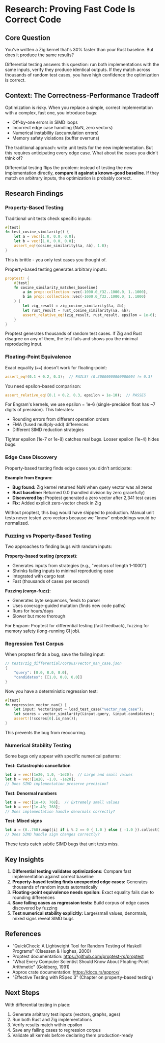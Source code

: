 # Research: Proving Fast Code Is Correct Code

## Core Question

You've written a Zig kernel that's 30% faster than your Rust baseline. But does it produce the same results?

Differential testing answers this question: run both implementations with the same inputs, verify they produce identical outputs. If they match across thousands of random test cases, you have high confidence the optimization is correct.

## Context: The Correctness-Performance Tradeoff

Optimization is risky. When you replace a simple, correct implementation with a complex, fast one, you introduce bugs:
- Off-by-one errors in SIMD loops
- Incorrect edge case handling (NaN, zero vectors)
- Numerical instability (accumulation errors)
- Memory safety violations (buffer overruns)

The traditional approach: write unit tests for the new implementation. But this requires anticipating every edge case. What about the cases you didn't think of?

Differential testing flips the problem: instead of testing the new implementation directly, **compare it against a known-good baseline**. If they match on arbitrary inputs, the optimization is probably correct.

## Research Findings

### Property-Based Testing

Traditional unit tests check specific inputs:

```rust
#[test]
fn test_cosine_similarity() {
    let a = vec![1.0, 0.0, 0.0];
    let b = vec![1.0, 0.0, 0.0];
    assert_eq!(cosine_similarity(&a, &b), 1.0);
}
```

This is brittle - you only test cases you thought of.

Property-based testing generates arbitrary inputs:

```rust
proptest! {
    #[test]
    fn cosine_similarity_matches_baseline(
        a in prop::collection::vec(-1000.0_f32..1000.0, 1..1000),
        b in prop::collection::vec(-1000.0_f32..1000.0, 1..1000)
    ) {
        let zig_result = zig_cosine_similarity(&a, &b);
        let rust_result = rust_cosine_similarity(&a, &b);
        assert_relative_eq!(zig_result, rust_result, epsilon = 1e-6);
    }
}
```

Proptest generates thousands of random test cases. If Zig and Rust disagree on any of them, the test fails and shows you the minimal reproducing input.

### Floating-Point Equivalence

Exact equality (`==`) doesn't work for floating-point:

```rust
assert_eq!(0.1 + 0.2, 0.3);  // FAILS! (0.30000000000000004 != 0.3)
```

You need epsilon-based comparison:

```rust
assert_relative_eq!(0.1 + 0.2, 0.3, epsilon = 1e-10);  // PASSES
```

For Engram's kernels, we use epsilon = 1e-6 (single-precision float has ~7 digits of precision). This tolerates:
- Rounding errors from different operation orders
- FMA (fused multiply-add) differences
- Different SIMD reduction strategies

Tighter epsilon (1e-7 or 1e-8) catches real bugs. Looser epsilon (1e-4) hides bugs.

### Edge Case Discovery

Property-based testing finds edge cases you didn't anticipate:

**Example from Engram:**
- **Bug found:** Zig kernel returned NaN when query vector was all zeros
- **Rust baseline:** Returned 0.0 (handled division by zero gracefully)
- **Discovered by:** Proptest generated a zero vector after 2,341 test cases
- **Fix:** Added explicit zero-vector check in Zig

Without proptest, this bug would have shipped to production. Manual unit tests never tested zero vectors because we "knew" embeddings would be normalized.

### Fuzzing vs Property-Based Testing

Two approaches to finding bugs with random inputs:

**Property-based testing (proptest):**
- Generates inputs from strategies (e.g., "vectors of length 1-1000")
- Shrinks failing inputs to minimal reproducing case
- Integrated with cargo test
- Fast (thousands of cases per second)

**Fuzzing (cargo-fuzz):**
- Generates byte sequences, feeds to parser
- Uses coverage-guided mutation (finds new code paths)
- Runs for hours/days
- Slower but more thorough

For Engram: Proptest for differential testing (fast feedback), fuzzing for memory safety (long-running CI job).

### Regression Test Corpus

When proptest finds a bug, save the failing input:

```rust
// tests/zig_differential/corpus/vector_nan_case.json
{
    "query": [0.0, 0.0, 0.0],
    "candidates": [[1.0, 0.0, 0.0]]
}
```

Now you have a deterministic regression test:

```rust
#[test]
fn regression_vector_nan() {
    let input: VectorInput = load_test_case("vector_nan_case");
    let scores = vector_similarity(&input.query, &input.candidates);
    assert!(!scores[0].is_nan());
}
```

This prevents the bug from reoccurring.

### Numerical Stability Testing

Some bugs only appear with specific numerical patterns:

**Test: Catastrophic cancellation**
```rust
let a = vec![1e20, 1.0, -1e20];  // Large and small values
let b = vec![1e20, -1.0, -1e20];
// Does SIMD implementation preserve precision?
```

**Test: Denormal numbers**
```rust
let a = vec![1e-40; 768];  // Extremely small values
let b = vec![1e-40; 768];
// Does implementation handle denormals correctly?
```

**Test: Mixed signs**
```rust
let a = (0..768).map(|i| if i % 2 == 0 { 1.0 } else { -1.0 }).collect();
// Does SIMD handle sign changes correctly?
```

These tests catch subtle SIMD bugs that unit tests miss.

## Key Insights

1. **Differential testing validates optimizations:** Compare fast implementation against correct baseline
2. **Property-based testing finds unexpected edge cases:** Generates thousands of random inputs automatically
3. **Floating-point equivalence needs epsilon:** Exact equality fails due to rounding differences
4. **Save failing cases as regression tests:** Build corpus of edge cases discovered by fuzzing
5. **Test numerical stability explicitly:** Large/small values, denormals, mixed signs reveal SIMD bugs

## References

- "QuickCheck: A Lightweight Tool for Random Testing of Haskell Programs" (Claessen & Hughes, 2000)
- Proptest documentation: https://github.com/proptest-rs/proptest
- "What Every Computer Scientist Should Know About Floating-Point Arithmetic" (Goldberg, 1991)
- Approx crate documentation: https://docs.rs/approx/
- "Effective Testing with RSpec 3" (Chapter on property-based testing)

## Next Steps

With differential testing in place:
1. Generate arbitrary test inputs (vectors, graphs, ages)
2. Run both Rust and Zig implementations
3. Verify results match within epsilon
4. Save any failing cases to regression corpus
5. Validate all kernels before declaring them production-ready
